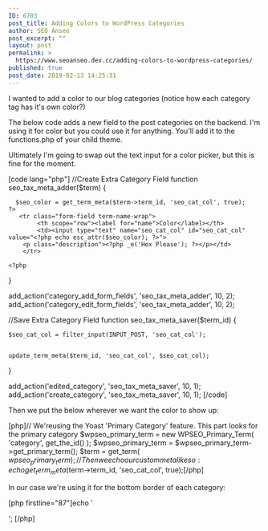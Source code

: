 ```yaml
---
ID: 6703
post_title: Adding Colors to WordPress Categories
author: SEO Anseo
post_excerpt: ""
layout: post
permalink: >
  https://www.seoanseo.dev.cc/adding-colors-to-wordpress-categories/
published: true
post_date: 2019-02-13 14:25:31
---
```

<!-- wp:paragraph -->
<p>I wanted to add a color to our blog categories (notice how each category tag has it's own color?)
</p>
<!-- /wp:paragraph -->

<!-- wp:paragraph -->
<p>
The below code adds a new field to the post categories on the backend. I'm using it for color but you could use it for anything. You'll add it to the functions.php of your child theme.
</p>
<!-- /wp:paragraph -->

<!-- wp:paragraph -->
<p>
Ultimately I'm going to swap out the text input for a color picker, but this is fine for the moment.
<br></p>
<!-- /wp:paragraph -->

<!-- wp:shortcode -->
[code lang="php"]
//Create Extra Category Field
function seo_tax_meta_adder($term) {
     
      $seo_color = get_term_meta($term->term_id, 'seo_cat_col', true);
    ?>
       <tr class="form-field term-name-wrap">
            <th scope="row"><label for="name">Color</label></th>
            <td><input type="text" name="seo_cat_col" id="seo_cat_col" value="<?php echo esc_attr($seo_color); ?>">
        <p class="description"><?php _e('Hex Please'); ?></p></td>
        </tr>
 
    <?php
}
 
 
add_action('category_add_form_fields', 'seo_tax_meta_adder', 10, 2);
add_action('category_edit_form_fields', 'seo_tax_meta_adder', 10, 2);
 
 
//Save Extra Category Field
function seo_tax_meta_saver($term_id) {
 
    $seo_cat_col = filter_input(INPUT_POST, 'seo_cat_col');
 
 
    update_term_meta($term_id, 'seo_cat_col', $seo_cat_col);
 
}
 
add_action('edited_category', 'seo_tax_meta_saver', 10, 1);
add_action('create_category', 'seo_tax_meta_saver', 10, 1);
[/code]
<!-- /wp:shortcode -->

<!-- wp:paragraph -->
<p> Then we put the below wherever we want the color to show up: </p>
<!-- /wp:paragraph -->

<!-- wp:shortcode -->
[php]// We'reusing the Yoast 'Primary Category' feature. This part looks for the primary category
		$wpseo_primary_term = new WPSEO_Primary_Term( 'category', get_the_id() );
		$wpseo_primary_term = $wpseo_primary_term->get_primary_term();
		$term = get_term( $wpseo_primary_term );
// Then we echo our custom meta like so:
echo get_term_meta($term->term_id, 'seo_cat_col', true);[/php]
<!-- /wp:shortcode -->

<!-- wp:paragraph -->
<p>

In our case we're using it for the bottom border of each category:
</p>
<!-- /wp:paragraph -->

<!-- wp:shortcode -->
[php firstline="87"]echo '<div class="'.$category_class.' category" style="border-bottom-color:'.get_term_meta($term->term_id, 'seo_cat_col', true).';">';
[/php]
<!-- /wp:shortcode -->